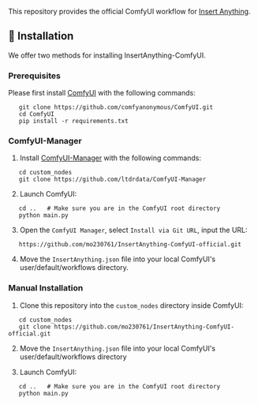 This repository provides the official ComfyUI workflow for [Insert Anything](https://github.com/song-wensong/insert-anything).


## 🔧 Installation

We offer two methods for installing InsertAnything-ComfyUI.

### Prerequisites

Please first install [ComfyUI](https://github.com/comfyanonymous/ComfyUI/tree/master) with the following commands:

 ```shell
	git clone https://github.com/comfyanonymous/ComfyUI.git
	cd ComfyUI
	pip install -r requirements.txt
 ```

 ### ComfyUI-Manager

 1. Install [ComfyUI-Manager](https://github.com/ltdrdata/ComfyUI-Manager) with the following commands:

 ```shell
	cd custom_nodes
	git clone https://github.com/ltdrdata/ComfyUI-Manager
 ```

 2. Launch ComfyUI:

 ```shell
	cd ..	# Make sure you are in the ComfyUI root directory
	python main.py
 ```
 3. Open the `ComfyUI Manager`, select `Install via Git URL`, input the URL:

 ```shell
	https://github.com/mo230761/InsertAnything-ComfyUI-official.git
 ```

 4. Move the `InsertAnything.json` file into your local ComfyUI's user/default/workflows directory.
 ### Manual Installation
  1. Clone this repository into the `custom_nodes` directory inside ComfyUI:

 ```shell
	cd custom_nodes
	git clone https://github.com/mo230761/InsertAnything-ComfyUI-official.git
 ```
  2. Move the `InsertAnything.json` file into your local ComfyUI's user/default/workflows directory

  3. Launch ComfyUI:

 ```shell
	cd ..	# Make sure you are in the ComfyUI root directory
	python main.py
 ```





